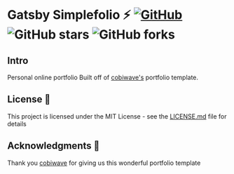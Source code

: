 # Gatsby Simplefolio ⚡️ [![GitHub](https://img.shields.io/github/license/cobidev/gatsby-simplefolio?color=blue)](https://github.com/cobidev/gatsby-simplefolio/blob/master/LICENSE.md) ![GitHub stars](https://img.shields.io/github/stars/cobidev/gatsby-simplefolio) ![GitHub forks](https://img.shields.io/github/forks/cobidev/gatsby-simplefolio)

## Intro

Personal online portfolio Built off of [cobiwave's](https://github.com/cobiwave) portfolio template.

## License 📄

This project is licensed under the MIT License - see the [LICENSE.md](LICENSE.md) file for details

## Acknowledgments 🎁

Thank you [cobiwave](https://github.com/cobiwave) for giving us this wonderful portfolio template
